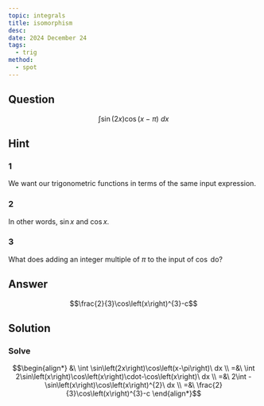 ```yaml
---
topic: integrals
title: isomorphism
desc: 
date: 2024 December 24
tags:
  - trig
method:
  - spot
---
```



## Question
```math
\int \sin\left(2x\right)\cos\left(x-\pi\right)\ dx
```


## Hint

### 1
We want our trigonometric functions in terms of the same input expression.

### 2
In other words, $\sin{x}$ and $\cos{x}$.

### 3
What does adding an integer multiple of $\pi$ to the input of $\cos$ do?


## Answer
```math
\frac{2}{3}\cos\left(x\right)^{3}-c
```


## Solution

### Solve
```math
\begin{align*}
  &\ \int \sin\left(2x\right)\cos\left(x-\pi\right)\ dx
  \\ =&\ \int 2\sin\left(x\right)\cos\left(x\right)\cdot-\cos\left(x\right)\ dx
  \\ =&\ 2\int -\sin\left(x\right)\cos\left(x\right)^{2}\ dx
  \\ =&\ \frac{2}{3}\cos\left(x\right)^{3}-c
\end{align*}
```
